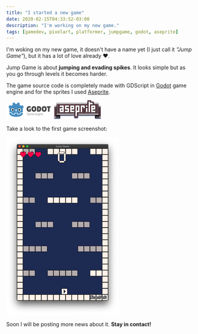 ```yaml
---
title: "I started a new game"
date: 2020-02-15T04:33:52-03:00
description: "I'm working on my new game."
tags: [gamedev, pixelart, platformer, jumpgame, godot, aseprite]
---
```


I'm woking on my new game, it doesn't have a name yet (I just call it *"Jump Game"*), but it has a lot of love already &hearts;.

Jump Game is about **jumping and evading spikes**. It looks simple but as you go through levels it becomes harder.

The game source code is completely made with GDScript in [Godot](https://godotengine.org) game engine and for the sprites I used [Aseprite](https://aseprite.org/).

[![Godot](godot.png)](https://godotengine.org) [![Aseprite](aseprite.png)](https://aseprite.org)

Take a look to the first game screenshot:

![Screenshot](thumbnail.png)

Soon I will be posting more news about it. **Stay in contact!**
